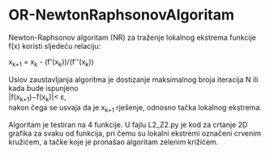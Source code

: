 # OR-NewtonRaphsonovAlgoritam

Newton-Raphsonov algoritam (NR) za traženje lokalnog ekstrema funkcije f(x) koristi sljedeću relaciju: <br/>

x<sub>k+1</sub> = x<sub>k</sub> - (f'(x<sub>k</sub>))/(f''(x<sub>k</sub>))<br/>

Uslov zaustavljanja algoritma je dostizanje maksimalnog broja iteracija N ili kada bude ispunjeno <br/>
|f(x<sub>k+1</sub>)−f(x<sub>k</sub>)|< ε, <br/>
nakon čega se usvaja da je x<sub>k+1</sub> rješenje, odnosno tačka lokalnog ekstrema.

Algoritam je testiran na 4 funkcije. U fajlu L2_Z2.py je kod za crtanje 2D grafika za svaku od funkcija, pri čemu su lokalni ekstremi označeni crvenim kružićem, a tačke koje je pronašao algoritam zelenim križićem.
